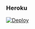 ### Heroku
[![Deploy](https://www.herokucdn.com/deploy/button.svg)](https://heroku.com/deploy?template=https://github.com/DavidTamayo95/UWUfix5usertok)
